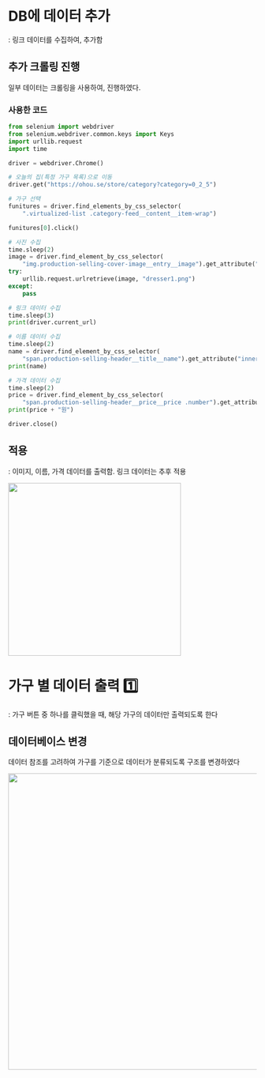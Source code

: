 # DB에 데이터 추가
: 링크 데이터를 수집하여, 추가함

## 추가 크롤링 진행
일부 데이터는 크롤링을 사용하여, 진행하였다.

### 사용한 코드
```python
from selenium import webdriver
from selenium.webdriver.common.keys import Keys
import urllib.request
import time

driver = webdriver.Chrome()

# 오늘의 집(특정 가구 목록)으로 이동
driver.get("https://ohou.se/store/category?category=0_2_5")

# 가구 선택
funitures = driver.find_elements_by_css_selector(
    ".virtualized-list .category-feed__content__item-wrap")

funitures[0].click()

# 사진 수집
time.sleep(2)
image = driver.find_element_by_css_selector(
    "img.production-selling-cover-image__entry__image").get_attribute("src")
try:
    urllib.request.urlretrieve(image, "dresser1.png")
except:
    pass

# 링크 데이터 수집
time.sleep(3)
print(driver.current_url)

# 이름 데이터 수집
time.sleep(2)
name = driver.find_element_by_css_selector(
    "span.production-selling-header__title__name").get_attribute("innerHTML")
print(name)

# 가격 데이터 수집
time.sleep(2)
price = driver.find_element_by_css_selector(
    "span.production-selling-header__price__price .number").get_attribute("innerHTML")
print(price + "원")

driver.close()
```

## 적용
: 이미지, 이름, 가격 데이터를 출력함. 링크 데이터는 추후 적용

<img width="350" src="https://user-images.githubusercontent.com/47620950/139801959-71733f69-31cf-4604-8612-203d4871ddf9.jpg">


# 가구 별 데이터 출력 1️⃣
: 가구 버튼 중 하나를 클릭했을 때, 해당 가구의 데이터만 출력되도록 한다

## 데이터베이스 변경
데이터 참조를 고려하여 가구를 기준으로 데이터가 분류되도록 구조를 변경하였다

<img src="https://user-images.githubusercontent.com/47620950/140290093-65cf4d58-c4ed-4e23-b757-b49ab7a2c05d.PNG" width="600">
